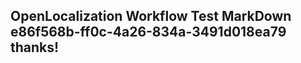 <properties
ms.topic="hero-topic"
ms.test1="hero-topic"
ms.test2="test"/>

## OpenLocalization Workflow Test MarkDown e86f568b-ff0c-4a26-834a-3491d018ea79 thanks!

